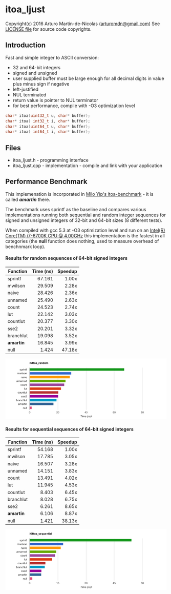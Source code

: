 # itoa_ljust

Copyright(c) 2016 Arturo Martin-de-Nicolas (arturomdn@gmail.com)
See [LICENSE file](LICENSE) for source code copyrights.

## Introduction

Fast and simple integer to ASCII conversion:
  * 32 and 64-bit integers
  * signed and unsigned
  * user supplied buffer must be large enough for all decimal digits in value plus minus sign if negative
  * left-justified
  * NUL terminated
  * return value is pointer to NUL terminator
  * for best performance, compile with -O3 optimization level

```c++
char* itoa(uint32_t u, char* buffer);
char* itoa( int32_t i, char* buffer);
char* itoa(uint64_t u, char* buffer);
char* itoa( int64_t i, char* buffer);
```

## Files
  * itoa_ljust.h   - programming interface
  * itoa_ljust.cpp - implementation - compile and link with your application

## Performance Benchmark

This implemenation is incorporated in [Milo Yip's itoa-benchmark](https://github.com/miloyip/itoa-benchmark) - it is called **_amartin_** there.

The benchmark uses sprintf as the baseline and compares various implementations running both sequential and random integer sequences for signed and unsigned integers of 32-bit and 64-bit sizes (8 different tests).

When compiled with gcc 5.3 at -O3 optimization level and run on an [Intel(R) Core(TM) i7-6700K CPU @ 4.00GHz](http://ark.intel.com/products/88195/Intel-Core-i7-6700K-Processor-8M-Cache-up-to-4_20-GHz) this implementation is the fastest in all categories (the **null** function does nothing, used to measure overhead of benchnmark loop).

#### Results for random sequences of 64-bit signed integers

|Function |Time (ns)|Speedup|
|---------|--------:|------:|
|sprintf  |   67.161|  1.00x|
|mwilson  |   29.509|  2.28x|
|naive    |   28.426|  2.36x|
|unnamed  |   25.490|  2.63x|
|count    |   24.523|  2.74x|
|lut      |   22.142|  3.03x|
|countlut |   20.377|  3.30x|
|sse2     |   20.201|  3.32x|
|branchlut|   19.098|  3.52x|
|**amartin**  |   16.845|  3.99x|
|null     |    1.424| 47.18x|

![corei7-6700K@4.00_linux64_gcc5.3_i64toa_random_time](result/corei7-6700K@4.00_linux64_gcc5.3_i64toa_random_time.png)

#### Results for sequential sequences of 64-bit signed integers

|Function |Time (ns)|Speedup|
|---------|--------:|------:|
|sprintf  |   54.168|  1.00x|
|mwilson  |   17.785|  3.05x|
|naive    |   16.507|  3.28x|
|unnamed  |   14.151|  3.83x|
|count    |   13.491|  4.02x|
|lut      |   11.945|  4.53x|
|countlut |    8.403|  6.45x|
|branchlut|    8.028|  6.75x|
|sse2     |    6.261|  8.65x|
|**amartin**  |    6.106|  8.87x|
|null     |    1.421| 38.13x|

![corei7-6700K@4.00_linux64_gcc5.3_i64toa_sequential_time](result/corei7-6700K@4.00_linux64_gcc5.3_i64toa_sequential_time.png)
